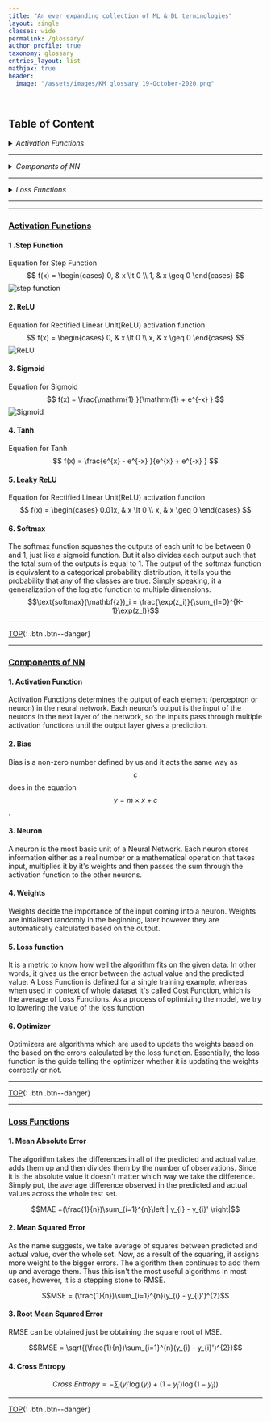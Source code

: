 ```yaml
---
title: "An ever expanding collection of ML & DL terminologies"
layout: single
classes: wide
permalink: /glossary/
author_profile: true
taxonomy: glossary
entries_layout: list
mathjax: true
header:
  image: "/assets/images/KM_glossary_19-October-2020.png"
  
---
```



<!-- <details>
<summary>1. Activation Functions </summary>
<br>
[ReLU](#relu)
<br>
[Sigmoid](#sigmoid)
<br>
[Tanh](#tanh)
<br>
</details> -->
## Table of Content

<details>
<summary>
<i>Activation Functions </i>
</summary>
<a href="https://aknottymathematician.github.io/glossary/#1-step-function">
Step Function</a>
<br>
<a href="https://aknottymathematician.github.io/glossary/#2-relu">
ReLU</a>
<br>
<a href="https://aknottymathematician.github.io/glossary/#3-sigmoid">
Sigmoid</a>
<br>
<a href="https://aknottymathematician.github.io/glossary/#4-tanh">
Tanh</a>
<br>
<a href="https://aknottymathematician.github.io/glossary/#5-leaky-relu">
Leaky ReLU</a>
<br>
</details>

---

<details>
<summary>
<i>Components of NN </i>
</summary>
<a href="https://aknottymathematician.github.io/glossary/#1-activation-function">
Activation Function</a>
<br>
<a href="https://aknottymathematician.github.io/glossary/#2-bias">
Bias</a>
<br>
<a href="https://aknottymathematician.github.io/glossary/#3-neuron">
Neuron</a>
<br>
<a href="https://aknottymathematician.github.io/glossary/#4-weights">
Weights</a>
<br>
</details>

---

<details>
<summary>
<i>Loss Functions</i>
</summary>
<a href="https://aknottymathematician.github.io/glossary/#1-mean-absolute-error">
MAE(Mean Absolute Error)</a>
<br>
<a href="https://aknottymathematician.github.io/glossary/#2-mean-square-error">
MSE(Mean Squared Error)</a>
<br>
<a href="https://aknottymathematician.github.io/glossary/#2-root-mean-square-error">
RMSE(Root Mean Squared Error)</a>
<br>
<a href="https://aknottymathematician.github.io/glossary/#4-cross-entropy">
Cross Entropy</a>
<br>
</details>





---
---

<!-- 1. [Example](#example)
2. [Example2](#example2)
3. [Third Example](#third-example)
4. [Fourth Example](#fourth-examplehttpwwwfourthexamplecom)


## Example
## Example2
## Third Example
## [Fourth Example](http://www.fourthexample.com)  -->

### <ins>Activation Functions</ins>

#### 1 .Step Function

Equation for Step Function
$$ f(x) =
\begin{cases}
0,  & x \lt 0 \\
1, & x \geq 0 
\end{cases} $$
<img src="{{ site.url }}{{ site.baseurl }}/assets/images/step_function.png" alt="step function">


#### 2. ReLU

Equation for Rectified Linear Unit(ReLU) activation function
$$  f(x) =
\begin{cases}
0,  & x \lt 0 \\
x, & x \geq 0 
\end{cases} $$
<img src="{{ site.url }}{{ site.baseurl }}/assets/images/ReLU.png" alt="ReLU">


#### 3. Sigmoid

Equation for Sigmoid
$$ f(x) =  \frac{\mathrm{1} }{\mathrm{1} + e^{-x} }  $$ 
<img src="{{ site.url }}{{ site.baseurl }}/assets/images/sigmoid.png" alt="Sigmoid">

#### 4. Tanh

Equation for Tanh
$$ f(x) =  \frac{e^{x} - e^{-x} }{e^{x} + e^{-x} }  $$ 


#### 5. Leaky ReLU

Equation for Rectified Linear Unit(ReLU) activation function
$$  f(x) =
\begin{cases}
0.01x,  & x \lt 0 \\
x, & x \geq 0 
\end{cases} $$

#### 6. Softmax
The softmax function squashes the outputs of each unit to be between 0 and 1, just like a sigmoid function. But it also divides each output such that the total sum of the outputs is equal to 1.
The output of the softmax function is equivalent to a categorical probability distribution, it tells you the probability that any of the classes are true. Simply speaking, it a generalization of the logistic function to multiple dimensions. 
$$\text{softmax}(\mathbf{z})_i = \frac{\exp(z_i)}{\sum_{l=0}^{K-1}\exp(z_l)}$$

---


[TOP](#){: .btn .btn--danger}


---


### <ins>Components of NN</ins>

#### 1. Activation Function

Activation Functions determines the output of each element (perceptron or neuron) in the neural network. Each neuron’s output is the input of the neurons in the next layer of the network, so the inputs pass through multiple activation functions until the output layer gives a prediction.

#### 2. Bias

Bias is a non-zero number defined by us and it acts the same way as $$c$$ does in the equation $$y = m\times x + c$$.

#### 3. Neuron

A neuron is the most basic unit of a Neural Network. Each neuron stores information either as a real number or a mathematical operation that takes input, multiplies it by it's weights and then passes the sum through the activation function to the other neurons.


#### 4. Weights

Weights decide the importance of the input coming into a neuron. Weights are initialised randomly in the beginning, later however they are automatically calculated based on the output.

#### 5. Loss function
It is a metric to know how well the algorithm fits on the given data. In other words, it gives us the error between the actual value and the predicted value. A Loss Function is defined for a single training example, whereas when used in context of whole dataset it's called Cost Function, which is the average of Loss Functions.
As a process of optimizing the model, we try to lowering the value of the loss function

#### 6. Optimizer
Optimizers are algorithms which are used to update the weights based on the based on the errors calculated by the loss function. Essentially, the loss function is the guide telling the optimizer whether it is updating the weights correctly or not.

---


[TOP](#){: .btn .btn--danger}


---

### <ins>Loss Functions</ins>

#### 1. Mean Absolute Error
The algorithm takes the differences in all of the predicted and actual value, adds them up and then divides them by the number of observations. Since it is the absolute value it doesn't matter which way we take the difference. Simply put, the average difference observed in the predicted and actual values across the whole test set.

$$MAE =(\frac{1}{n})\sum_{i=1}^{n}\left | y_{i} - y_{i}' \right|$$

#### 2. Mean Squared Error
As the name suggests, we take average of squares between predicted and actual value, over the whole set. Now, as a result of the squaring, it assigns more weight to the bigger errors. The algorithm then continues to add them up and average them. Thus this isn't the most useful algorithms in most cases, however, it is a stepping stone to RMSE.

$$MSE = (\frac{1}{n})\sum_{i=1}^{n}(y_{i} - y_{i}')^{2}$$

#### 3. Root Mean Squared Error
RMSE can be obtained just be obtaining the square root of MSE.

$$RMSE = \sqrt{(\frac{1}{n})\sum_{i=1}^{n}(y_{i} - y_{i}')^{2}}$$


#### 4. Cross Entropy


$$Cross \ Entropy = - \sum_{i} ({y_i' \log(y_i) + (1-y_i') \log (1-y_i)})$$

---


[TOP](#){: .btn .btn--danger}
